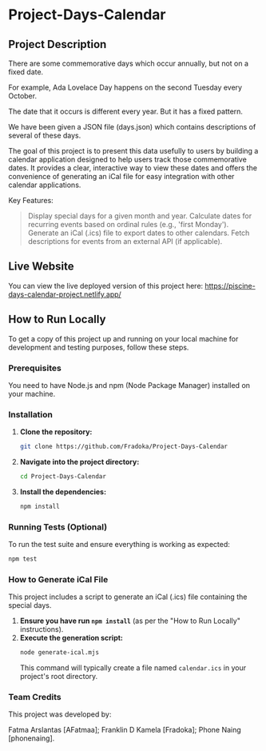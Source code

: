 # Project-Days-Calendar

## Project Description
There are some commemorative days which occur annually, but not on a fixed date.

For example, Ada Lovelace Day happens on the second Tuesday every October.

The date that it occurs is different every year. But it has a fixed pattern.

We have been given a JSON file (days.json) which contains descriptions of several of these days.

The goal of this project is to present this data usefully to users by building a calendar application designed to help users track those commemorative dates. It provides a clear, interactive way to view these dates and offers the convenience of generating an iCal file for easy integration with other calendar applications.

Key Features:
> Display special days for a given month and year.
> Calculate dates for recurring events based on ordinal rules (e.g., 'first Monday').
> Generate an iCal (.ics) file to export dates to other calendars.
> Fetch descriptions for events from an external API (if applicable).

## Live Website
You can view the live deployed version of this project here: https://piscine-days-calendar-project.netlify.app/

## How to Run Locally

To get a copy of this project up and running on your local machine for development and testing purposes, follow these steps.

### Prerequisites
You need to have Node.js and npm (Node Package Manager) installed on your machine.

### Installation

1.  **Clone the repository:**
    ```bash
    git clone https://github.com/Fradoka/Project-Days-Calendar
    ```
2.  **Navigate into the project directory:**
    ```bash
    cd Project-Days-Calendar
    ```
3.  **Install the dependencies:**
    ```bash
    npm install
    ```

### Running Tests (Optional)
To run the test suite and ensure everything is working as expected:
```bash
npm test
```
### How to Generate iCal File

This project includes a script to generate an iCal (.ics) file containing the special days.

1.  **Ensure you have run `npm install`** (as per the "How to Run Locally" instructions).
2.  **Execute the generation script:**
    ```bash
    node generate-ical.mjs
    ```
    This command will typically create a file named `calendar.ics` in your project's root directory.

### Team Credits
This project was developed by:

Fatma Arslantas [AFatmaa];
Franklin D Kamela [Fradoka];
Phone Naing [phonenaing].